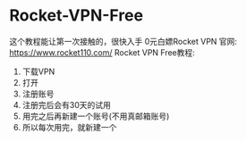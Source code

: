 # Rocket-VPN-Free
这个教程能让第一次接触的，很快入手
0元白嫖Rocket VPN
官网: https://www.rocket110.com/
Rocket VPN Free教程:
1. 下载VPN
2. 打开
3. 注册账号
4. 注册完后会有30天的试用
5. 用完之后再新建一个账号(不用真邮箱账号)
6. 所以每次用完，就新建一个
